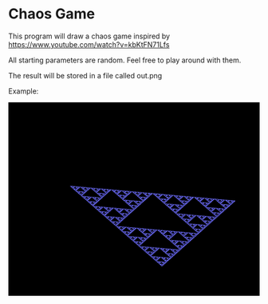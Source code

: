 Chaos Game
==========

This program will draw a chaos game inspired by https://www.youtube.com/watch?v=kbKtFN71Lfs

All starting parameters are random. Feel free to play around with them.

The result will be stored in a file called out.png

Example:

![Example](/example.png?raw=true "Example Output")